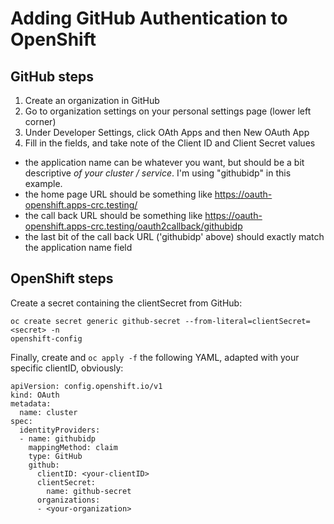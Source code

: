 # Adding GitHub Authentication to OpenShift

## GitHub steps

1. Create an organization in GitHub
2. Go to organization settings on your personal settings page (lower left
   corner)
3. Under Developer Settings, click OAth Apps and then New OAuth App
4. Fill in the fields, and take note of the Client ID and Client Secret values
  - the application name can be whatever you want, but should be a bit
    descriptive *of your cluster / service*. I'm using "githubidp" in this
    example.
  - the home page URL should be something like
     https://oauth-openshift.apps-crc.testing/
  - the call back URL should be something like 
     https://oauth-openshift.apps-crc.testing/oauth2callback/githubidp
  - the last bit of the call back URL ('githubidp' above) should exactly match
    the application name field

## OpenShift steps

Create a secret containing the clientSecret from GitHub:

```
oc create secret generic github-secret --from-literal=clientSecret=<secret> -n
openshift-config
```

Finally, create and `oc apply -f` the following YAML, adapted with your
specific clientID, obviously:

```
apiVersion: config.openshift.io/v1
kind: OAuth
metadata:
  name: cluster
spec:
  identityProviders:
  - name: githubidp
    mappingMethod: claim
    type: GitHub
    github:
      clientID: <your-clientID>
      clientSecret:
        name: github-secret
      organizations:
      - <your-organization>
```

